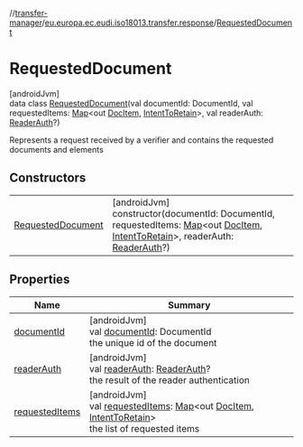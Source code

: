 //[transfer-manager](../../../index.md)/[eu.europa.ec.eudi.iso18013.transfer.response](../index.md)/[RequestedDocument](index.md)

# RequestedDocument

[androidJvm]\
data class [RequestedDocument](index.md)(val documentId: DocumentId, val requestedItems: [Map](https://kotlinlang.org/api/latest/jvm/stdlib/kotlin-stdlib/kotlin.collections/-map/index.html)&lt;out [DocItem](../-doc-item/index.md), [IntentToRetain](../../eu.europa.ec.eudi.iso18013.transfer/-intent-to-retain/index.md)&gt;, val readerAuth: [ReaderAuth](../-reader-auth/index.md)?)

Represents a request received by a verifier and contains the requested documents and elements

## Constructors

| | |
|---|---|
| [RequestedDocument](-requested-document.md) | [androidJvm]<br>constructor(documentId: DocumentId, requestedItems: [Map](https://kotlinlang.org/api/latest/jvm/stdlib/kotlin-stdlib/kotlin.collections/-map/index.html)&lt;out [DocItem](../-doc-item/index.md), [IntentToRetain](../../eu.europa.ec.eudi.iso18013.transfer/-intent-to-retain/index.md)&gt;, readerAuth: [ReaderAuth](../-reader-auth/index.md)?) |

## Properties

| Name | Summary |
|---|---|
| [documentId](document-id.md) | [androidJvm]<br>val [documentId](document-id.md): DocumentId<br>the unique id of the document |
| [readerAuth](reader-auth.md) | [androidJvm]<br>val [readerAuth](reader-auth.md): [ReaderAuth](../-reader-auth/index.md)?<br>the result of the reader authentication |
| [requestedItems](requested-items.md) | [androidJvm]<br>val [requestedItems](requested-items.md): [Map](https://kotlinlang.org/api/latest/jvm/stdlib/kotlin-stdlib/kotlin.collections/-map/index.html)&lt;out [DocItem](../-doc-item/index.md), [IntentToRetain](../../eu.europa.ec.eudi.iso18013.transfer/-intent-to-retain/index.md)&gt;<br>the list of requested items |
